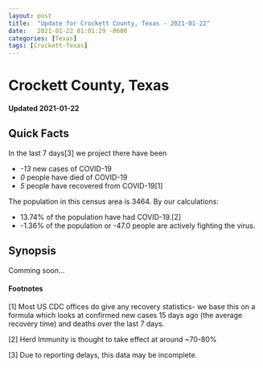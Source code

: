 ```yaml
---
layout: post
title:  "Update for Crockett County, Texas - 2021-01-22"
date:   2021-01-22 01:01:29 -0600
categories: [Texas]
tags: [Crockett-Texas]
---
```


# Crockett County, Texas
#### Updated 2021-01-22

## Quick Facts

In the last 7 days[3] we project there have been
- *-13* new cases of COVID-19
- *0* people have died of COVID-19
- *5* people have recovered from COVID-19[1]

The population in this census area is 3464. By our calculations:
- 13.74% of the population have had COVID-19.[2]
- -1.36% of the population or -47.0 people are actively fighting the virus.

## Synopsis

Comming soon...


#### Footnotes

[1] Most US CDC offices do give any recovery statistics- we base this on a formula which looks at confirmed new cases
15 days ago (the average recovery time) and deaths over the last 7 days.

[2] Herd Immunity is thought to take effect at around ~70-80%

[3] Due to reporting delays, this data may be incomplete.
 
    